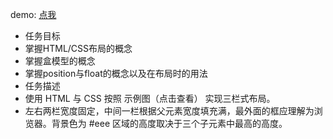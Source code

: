 demo: [点我](http://cheesekun.top/ife-xiaowei/Three%20Columns%20using%20float/index.html)
- 任务目标
 - 掌握HTML/CSS布局的概念
 - 掌握盒模型的概念
 - 掌握position与float的概念以及在布局时的用法
- 任务描述
 - 使用 HTML 与 CSS 按照 示例图（点击查看） 实现三栏式布局。
 - 左右两栏宽度固定，中间一栏根据父元素宽度填充满，最外面的框应理解为浏览器。背景色为 #eee 区域的高度取决于三个子元素中最高的高度。

